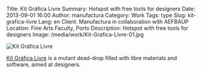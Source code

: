Title: Kit Gráfica Livre
Summary: Hotspot with free tools for designers
Date: 2013-09-01 16:00
Author: manufactura
Category: Work
Tags: type
Slug: kit-grafica-livre
Lang: en
Client: Manufactura in collaboration with AEFBAUP
Location: Fine Arts Faculty, Porto
Description: Hotspot with free tools for designers
Image: /media/work/Kit-Grafica-Livre-01.jpg

![Kit Gráfica Livre]({filename}/media/work/Kit-Grafica-Livre-01.jpg)

[Kit Gráfica Livre](http://kitgrafica.manufacturaindependente.org) is a mutant dead-drop filled with libre materials 
and software, aimed at designers.
